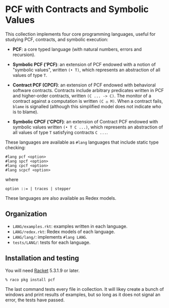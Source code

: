 PCF with Contracts and Symbolic Values
======================================

This collection implements four core programming languages, useful for
studying PCF, contracts, and symbolic execution:

* __PCF__: a core typed language (with natural numbers, errors and
  recursion).

* __Symbolic PCF ('PCF)__: an extension of PCF endowed with a notion
  of "symbolic values", written `(• T)`, which represents an
  abstraction of all values of type `T`.

* __Contract PCF (CPCF)__: an extension of PCF endowed with
  behavioral software contracts.  Contracts include arbitrary
  predicates written in PCF and higher-order contracts, written `(C
  ... -> C)`.  The monitor of a contract against a computation is
  written `(C ⚖ M)`.  When a contract fails, `blame` is signalled
  (although this simplified model does not indicate _who_ is to
  blame).

* __Symbolic CPCF ('CPCF)__: an extension of Contract PCF endowed with
  symbolic values written `(• T C ...)`, which represents an
  abstraction of all values of type `T` satisfying contracts `C ...`.

These languages are available as `#lang` languages that include static
type checking:

```
#lang pcf <option>
#lang spcf <option>
#lang cpcf <option>
#lang scpcf <option>
```

where

`option ::=
        | traces
        | stepper`

These languages are also available as Redex models.

## Organization

* `LANG/examples.rkt`: examples written in each language.
* `LANG/redex.rkt`: Redex models of each language.
* `LANG/lang/`: implements `#lang LANG`.
* `tests/LANG/`: tests for each language.

## Installation and testing

You will need [Racket](http://racket-lang.org/) 5.3.1.9 or later.

```
% raco pkg install pcf
```

The last command tests every file in collection.  It will likey create
a bunch of windows and print results of examples, but so long as it
does not signal an error, the tests have passed.
